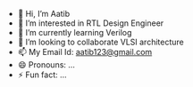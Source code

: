 - 👋 Hi, I’m Aatib
- 👀 I’m interested in RTL Design Engineer
- 🌱 I’m currently learning Verilog
- 💞️ I’m looking to collaborate VLSI architecture
- 📫 My Email Id: aatib123@gmail.com
- 😄 Pronouns: ...
- ⚡ Fun fact: ...

<!---
Aatib-cpu/Aatib-cpu is a ✨ special ✨ repository because its `README.md` (this file) appears on your GitHub profile.
You can click the Preview link to take a look at your changes.
--->
